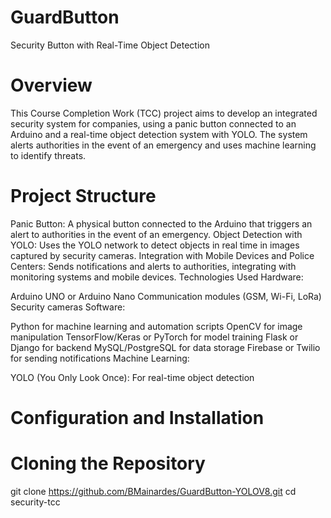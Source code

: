 # GuardButton
Security Button with Real-Time Object Detection

# Overview
This Course Completion Work (TCC) project aims to develop an integrated security system for companies, using a panic button connected to an Arduino and a real-time object detection system with YOLO. The system alerts authorities in the event of an emergency and uses machine learning to identify threats.

# Project Structure
Panic Button: A physical button connected to the Arduino that triggers an alert to authorities in the event of an emergency.
Object Detection with YOLO: Uses the YOLO network to detect objects in real time in images captured by security cameras.
Integration with Mobile Devices and Police Centers: Sends notifications and alerts to authorities, integrating with monitoring systems and mobile devices.
Technologies Used
Hardware:

Arduino UNO or Arduino Nano
Communication modules (GSM, Wi-Fi, LoRa)
Security cameras
Software:

Python for machine learning and automation scripts
OpenCV for image manipulation
TensorFlow/Keras or PyTorch for model training
Flask or Django for backend
MySQL/PostgreSQL for data storage
Firebase or Twilio for sending notifications
Machine Learning:

YOLO (You Only Look Once): For real-time object detection

# Configuration and Installation

# Cloning the Repository
git clone https://github.com/BMainardes/GuardButton-YOLOV8.git
cd security-tcc
